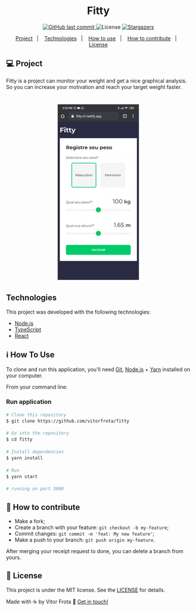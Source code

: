  <h1 align="center">Fitty</h1>
 <p align="center">
 <a href="https://github.com/DanielObara/NLW-1.0/commits/master">
    <img alt="GitHub last commit" src="https://img.shields.io/github/last-commit/vitorfrota/fitty">
  </a>

  <img alt="License" src="https://img.shields.io/badge/license-MIT-brightgreen">
   <a href="https://github.com/vitorfrota/fitty/stargazers">
    <img alt="Stargazers" src="https://img.shields.io/github/stars/vitorfrota/fitty?style=social">
  </a>
</p>
<p align="center">
  <a href="#-project">Project</a>&nbsp;&nbsp;&nbsp;|&nbsp;&nbsp;&nbsp;
  <a href="#Technologies">Technologies</a>&nbsp;&nbsp;&nbsp;|&nbsp;&nbsp;&nbsp;
  <a href="#-how-to-use">How to use</a>&nbsp;&nbsp;&nbsp;|&nbsp;&nbsp;&nbsp;
  <a href="#-how-to-contribute">How to contribute</a>&nbsp;&nbsp;&nbsp;|&nbsp;&nbsp;&nbsp;
  <a href="#memo-license">License</a>
</p>

## 💻 Project

Fitty is a project can monitor your weight and get a nice graphical analysis. So you can increase your motivation and reach your target weight faster.


<h1 align="center">
  <img src="example.gif" alt="animation" />
</h1>

## Technologies

This project was developed with the following technologies:

- [Node.js][nodejs]
- [TypeScript][typescript]
- [React][reactjs]

## :information_source: How To Use

To clone and run this application, you'll need [Git](https://git-scm.com), [Node.js][nodejs] + [Yarn][yarn] installed on your computer.

From your command line:

### Run application

```bash
# Clone this repository
$ git clone https://github.com/vitorfrota/fitty

# Go into the repository
$ cd fitty

# Install dependencies
$ yarn install

# Run
$ yarn start

# running on port 3000
```

## 🤔 How to contribute

-  Make a fork;
-  Create a branch with your feature: `git checkout -b my-feature`;
-  Commit changes: `git commit -m 'feat: My new feature'`;
-  Make a push to your branch: `git push origin my-feature`.

After merging your receipt request to done, you can delete a branch from yours.

## :memo: License

This project is under the MIT license. See the [LICENSE](https://github.com/vitorfrota/fitty/blob/master/LICENSE) for details.

Made with ☕ by Vitor Frota :wave: [Get in touch!](https://www.linkedin.com/in/vitorfrota/)

[nodejs]: https://nodejs.org/
[typescript]: https://www.typescriptlang.org/
[reactjs]: https://reactjs.org
[yarn]: https://yarnpkg.com/
